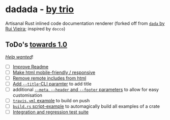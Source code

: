 # dadada - [by trio](https://www.youtube.com/watch?v=lNYcviXK4rg&app=desktop)

Artisanal Rust inlined code documentation renderer (forked off from [`dada` by Rui Vieira](https://gitlab.com/ruivieira/dada); inspired by `docco`)


## ToDo's [towards 1.0](https://github.com/gnunicorn/dadada/milestone/1)
_[Help wanted](https://github.com/gnunicorn/dadada/labels/help%20wanted)_!

 - [ ] [Improve Readme](https://github.com/gnunicorn/dadada/issues/2)
 - [ ] [Make html mobile-friendly / responsive](https://github.com/gnunicorn/dadada/issues/1)
 - [ ] [Remove remote includes from html](https://github.com/gnunicorn/dadada/issues/8)
 - [ ] [Add `--title`-CLI paramter](https://github.com/gnunicorn/dadada/issues/3) to add title
 - [ ] additional [`--meta`, `--header`  and `--footer` parameters](https://github.com/gnunicorn/dadada/issues/4) to allow for easy customisation
 - [ ] [`travis.yml` example](https://github.com/gnunicorn/dadada/issues/6) to build on push
 - [ ] [`build.rs` script-example](https://github.com/gnunicorn/dadada/issues/5) to automagically build all examples of a crate
 - [ ] [Integration and regression test suite](https://github.com/gnunicorn/dadada/issues/7)